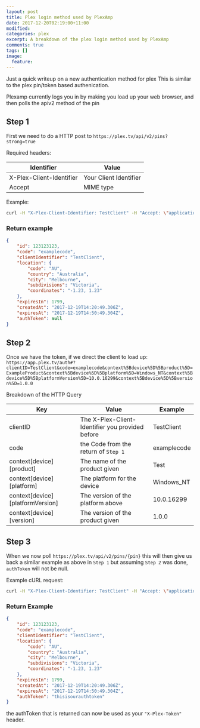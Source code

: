 ```yaml
---
layout: post
title: Plex login method used by PlexAmp
date: 2017-12-20T02:19:00+11:00
modified:
categories: plex
excerpt: A breakdown of the plex login method used by PlexAmp
comments: true
tags: []
image:
  feature:
---
```


Just a quick writeup on a new authentication method for plex
This is similar to the plex pin/token based authenication.

Plexamp currently logs you in by making you load up your web browser, and then polls the apiv2 method of the pin

## Step 1 ##

First we need to do a HTTP post to `https://plex.tv/api/v2/pins?strong=true`

Required headers:

| Identifier               | Value                  |
|--------------------------|------------------------|
| X-Plex-Client-Identifier | Your Client Identifier |
| Accept                   | MIME type              |

Example:

```bash
curl -H "X-Plex-Client-Identifier: TestClient" -H "Accept: \"application/json\"" -X POST "https://plex.tv/api/v2/pins?strong=true"
```

### Return example ###

```json
{
    "id": 123123123,
    "code": "examplecode",
    "clientIdentifier": "TestClient",
    "location": {
        "code": "AU",
        "country": "Australia",
        "city": "Melbourne",
        "subdivisions": "Victoria",
        "coordinates": "-1.23, 1.23"
    },
    "expiresIn": 1799,
    "createdAt": "2017-12-19T14:20:49.306Z",
    "expiresAt": "2017-12-19T14:50:49.304Z",
    "authToken": null
}
```

## Step 2 ##

Once we have the token, if we direct the client to load up: `https://app.plex.tv/auth#?clientID=TestClient&code=examplecode&context%5Bdevice%5D%5Bproduct%5D=ExampleProduct&context%5Bdevice%5D%5Bplatform%5D=Windows_NT&context%5Bdevice%5D%5BplatformVersion%5D=10.0.16299&context%5Bdevice%5D%5Bversion%5D=1.0.0`

Breakdown of the HTTP Query

| Key | Value | Example |
|-----|-------|---------|
| clientID | The X-Plex-Client-Identifier you provided before | TestClient |
| code | the Code from the return of `Step 1` | examplecode |
| context[device][product] | The name of the product given | Test |
| context[device][platform] | The platform for the device | Windows_NT |
| context[device][platformVersion] | The version of the platform above | 10.0.16299 |
| context[device][version] | The version of the product given | 1.0.0 |

## Step 3 ##

When we now poll `https://plex.tv/api/v2/pins/{pin}` this will then give us back a similar example as above in `Step 1` but assuming `Step 2` was done, `authToken` will not be null.

Example cURL request:

```bash
curl -H "X-Plex-Client-Identifier: TestClient" -H "Accept: \"application/json\"" "https://plex.tv/api/v2/pins/123123123"
```

### Return Example ###

```json
{
    "id": 123123123,
    "code": "examplecode",
    "clientIdentifier": "TestClient",
    "location": {
        "code": "AU",
        "country": "Australia",
        "city": "Melbourne",
        "subdivisions": "Victoria",
        "coordinates": "-1.23, 1.23"
    },
    "expiresIn": 1799,
    "createdAt": "2017-12-19T14:20:49.306Z",
    "expiresAt": "2017-12-19T14:50:49.304Z",
    "authToken": "thisisourauthtoken"
}
```

the authToken that is returned can now be used as your `"X-Plex-Token"` header.

